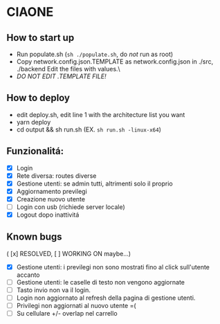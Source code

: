 # CIAONE

## How to start up
- Run populate.sh (```sh ./populate.sh```, do _not_ run as root)
- Copy network.config.json.TEMPLATE as network.config.json in ./src, ./backend
Edit the files with values.\
- *DO NOT EDIT .TEMPLATE FILE!*

## How to deploy
- edit deploy.sh, edit line 1 with the architecture list you want
- yarn deploy
- cd output && sh run.sh <arch> (EX. ```sh run.sh -linux-x64```)

## Funzionalitá:
- [x] Login
- [x] Rete diversa: routes diverse
- [x] Gestione utenti: se admin tutti, altrimenti solo il proprio
- [x] Aggiornamento previlegi
- [x] Creazione nuovo utente
- [ ] Login con usb (richiede server locale)
- [x] Logout dopo inattivitá

## Known bugs
( [x] RESOLVED, [ ] WORKING ON maybe...)
- [x] Gestione utenti: i previlegi non sono mostrati fino al click sull'utente accanto
- [ ] Gestione utenti: le caselle di testo non vengono aggiornate
- [ ] Tasto invio non va il login.
- [ ] Login non aggiornato al refresh della pagina di gestione utenti.
- [ ] Privilegi non aggiornati al nuovo utente =(
- [ ] Su cellulare +/- overlap nel carrello
